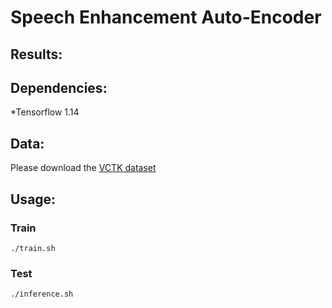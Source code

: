 # Speech Enhancement Auto-Encoder

## Results:

## Dependencies:
*Tensorflow 1.14

## Data:
Please download the [VCTK dataset](https://drive.google.com/file/d/1NBIOCk1ouXqi_cY-XxH9_cDTftVYXYAR/view?usp=sharing)
## Usage:

### Train

```
./train.sh
```
### Test

```
./inference.sh
```

